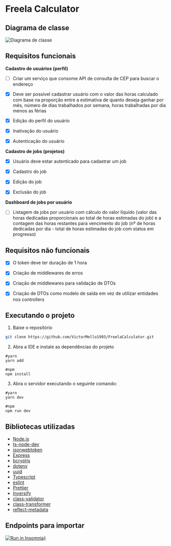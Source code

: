 # Freela Calculator


## Diagrama de classe
![Diagrama de classe](https://user-images.githubusercontent.com/35710766/185277364-12128f49-76cf-4b1d-bb06-61c5106f2b13.jpg)


## Requisitos funcionais
**Cadastro de usuários (perfil)**

- [ ] Criar um serviço que consome API de consulta de CEP para buscar o endereço

- [x] Deve ser possível cadastrar usuário com o valor das horas calculado com base na proporção entre a estimativa de quanto deseja ganhar por mês, número de dias             trabalhados por semana, horas trabalhadas por dia menos as férias

- [x] Edição do perfil do usuário

- [x] Inativação do usuário

- [x] Autenticação do usuário

**Cadastro de jobs (projetos)**
- [x] Usuário deve estar autenticado para cadastrar um job

- [x] Cadastro do job

- [x] Edição do job

- [x] Exclusão do job

**Dashboard de jobs por usuário**

- [ ] Listagem de jobs por usuário com cálculo do valor líquido (valor das horas dedicadas proporcionais ao total de horas estimadas do job) e a contagem
      das horas restantes para vencimento do job (nº de horas dedicadas por dia - total de horas estimadas do job com status em progresso)
      
## Requisitos não funcionais
- [x] O token deve ter duração de 1 hora
- [x] Criação de middlewares de erros
- [x] Criação de middlewares para validação de DTOs
- [x] Criação de DTOs como modelo de saída em vez de utilizar entidades nos controllers


## Executando o projeto

1. Baixe o repositório
```sh
git clone https://github.com/VictorMello1993/FreelaCalculator.git
```

2. Abra a IDE e instale as dependências do projeto
```
#yarn
yarn add

#npm
npm install
```

3. Abra o servidor executando o seguinte comando:

```
#yarn
yarn dev

#npm
npm run dev
```

## Bibliotecas utilizadas
* <a href="https://nodejs.org/en/">Node.js</a>
* <a href="https://www.npmjs.com/package/ts-node-dev">ts-node-dev</a>
* <a href="https://www.npmjs.com/package/jsonwebtoken">jsonwebtoken</a>
* <a href="https://www.npmjs.com/package/express">Express</a>
* <a href="https://www.npmjs.com/package/bcryptjs">bcryptjs</a>
* <a href="https://www.npmjs.com/package/dotenv">dotenv</a>
* <a href="https://www.npmjs.com/package/uuid">uuid</a>
* <a href="https://www.npmjs.com/package/typescript">Typescript</a>
* <a href="https://www.npmjs.com/package/eslint">eslint</a>
* <a href="https://www.npmjs.com/package/prettier">Prettier</a>
* <a href="https://www.npmjs.com/package/inversify">Inversify</a>
* <a href="https://www.npmjs.com/package/class-validator">class-validator</a>
* <a href="https://www.npmjs.com/package/class-transformer">class-transformer</a>
* <a href="https://www.npmjs.com/package/reflect-metadata">reflect-metadata</a>

## Endpoints para importar
[![Run in Insomnia}](https://insomnia.rest/images/run.svg)](https://insomnia.rest/run/?label=Freela%20Calculator%20API&uri=https%3A%2F%2Fgist.githubusercontent.com%2FVictorMello1993%2Fdafe59ad64caf6115abb47d8dfdba3f1%2Fraw%2Ffbc28acb2844fb0b0517930ed37e68c7f1a96a9f%2FInsomnia_2022-08-28.json)


